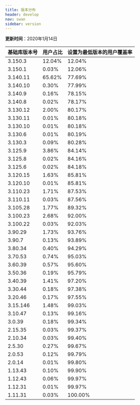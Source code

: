 ```yaml
---
title: 版本分布
header: develop
nav: swan
sidebar: version
---
```

**更新时间**：2020年1月14日


 
|基础库版本号|用户占比|设置为最低版本的用户覆盖率|
|---|---|---|
|3.150.3|12.04%|12.04%|
|3.150.1|0.03%|12.06%|
|3.140.11|65.62%|77.69%|
|3.140.10|0.30%|77.99%|
|3.140.9|0.16%|78.15%|
|3.140.8|0.02%|78.17%|
|3.130.12|2.00%|80.17%|
|3.130.11|0.01%|80.18%|
|3.130.10|0.01%|80.18%|
|3.130.6|0.01%|80.19%|
|3.130.3|0.09%|80.28%|
|3.125.9|3.86%|84.14%|
|3.125.8|0.02%|84.16%|
|3.125.6|0.02%|84.18%|
|3.120.15|1.63%|85.81%|
|3.120.10|0.01%|85.81%|
|3.110.23|1.71%|87.53%|
|3.110.11|0.03%|87.56%|
|3.105.28|1.77%|89.32%|
|3.100.23|2.68%|92.00%|
|3.100.22|0.03%|92.03%|
|3.90.29|1.73%|93.76%|
|3.90.7|0.13%|93.89%|
|3.80.34|0.40%|94.29%|
|3.70.53|0.74%|95.03%|
|3.60.39|0.57%|95.60%|
|3.50.36|0.19%|95.79%|
|3.40.39|1.41%|97.20%|
|3.30.44|0.18%|97.38%|
|3.20.46|0.17%|97.55%|
|3.15.146|1.48%|99.03%|
|3.10.47|0.13%|99.16%|
|3.0.39|0.18%|99.34%|
|2.15.35|0.03%|99.37%|
|2.10.34|0.03%|99.40%|
|2.5.30|0.27%|99.67%|
|2.0.53|0.12%|99.79%|
|2.0.14|0.01%|99.80%|
|1.13.43|0.10%|99.90%|
|1.12.43|0.06%|99.97%|
|1.12.31|0.01%|99.97%|
|1.11.31|0.03%|100.00%|